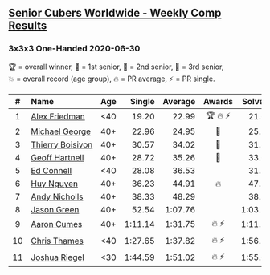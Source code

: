 <style>table {white-space: nowrap;}</style>

## [Senior Cubers Worldwide - Weekly Comp Results](/scw-comp/results/)
### 3x3x3 One-Handed 2020-06-30

<span style="white-space: nowrap;">🏆 = overall winner</span>, <span style="white-space: nowrap;">🥇 = 1st senior</span>, <span style="white-space: nowrap;">🥈 = 2nd senior</span>, <span style="white-space: nowrap;">🥉 = 3rd senior</span>, <span style="white-space: nowrap;">💥 = overall record (age group)</span>, <span style="white-space: nowrap;">🔥 = PR average</span>, <span style="white-space: nowrap;">⚡ = PR single</span>.

| # | Name | Age | Single | Average | Awards | Solve 1 | Solve 2 | Solve 3 | Solve 4 | Solve 5 | Video |
| :--: | :-- | :--: | --: | --: | :--: | --: | --: | --: | --: | --: | :-- |
| 1 | [Alex Friedman](../../persons/alex_friedman/333oh.md) | <40 | 19.20 | 22.99 | 🏆 🔥 ⚡ | 21.69 | 23.81 | 23.48 | 19.20 | 24.43 | [Desktop](https://www.facebook.com/events/679860472562391/permalink/682468332301605) / [Mobile](https://m.facebook.com/events/679860472562391?view=permalink&id=682468332301605) |
| 2 | [Michael George](../../persons/michael_george/333oh.md) | 40+ | 22.96 | 24.95 | 🥇 | 25.21 | 23.63 | 22.96 | 26.01 | 29.16 | [Desktop](https://www.facebook.com/events/679860472562391/permalink/683720632176375) / [Mobile](https://m.facebook.com/events/679860472562391?view=permalink&id=683720632176375) |
| 3 | [Thierry Boisivon](../../persons/thierry_boisivon/333oh.md) | 40+ | 30.57 | 34.02 | 🥈 | 31.83 | 40.95 | 30.57 | 37.20 | 33.04 | [Desktop](https://www.facebook.com/events/679860472562391/permalink/683361455545626) / [Mobile](https://m.facebook.com/events/679860472562391?view=permalink&id=683361455545626) |
| 4 | [Geoff Hartnell](../../persons/geoff_hartnell/333oh.md) | 40+ | 28.72 | 35.26 | 🥉 | 33.66 | 35.36 | 28.72 | 36.75 | 44.85 | [Desktop](https://www.facebook.com/events/679860472562391/permalink/682401835641588) / [Mobile](https://m.facebook.com/events/679860472562391?view=permalink&id=682401835641588) |
| 5 | [Ed Connell](../../persons/ed_connell/333oh.md) | <40 | 28.08 | 36.53 |  | 31.27 | 41.00 | 37.33 | 28.08 | 50.80 | [Desktop](https://www.facebook.com/events/679860472562391/permalink/682340925647679) / [Mobile](https://m.facebook.com/events/679860472562391?view=permalink&id=682340925647679) |
| 6 | [Huy Nguyen](../../persons/huy_nguyen/333oh.md) | 40+ | 36.23 | 44.91 | 🔥 | 47.18 | 44.63 | 48.42 | 36.23 | 42.93 | [Desktop](https://www.facebook.com/events/679860472562391/permalink/683463182202120) / [Mobile](https://m.facebook.com/events/679860472562391?view=permalink&id=683463182202120) |
| 7 | [Andy Nicholls](../../persons/andy_nicholls/333oh.md) | 40+ | 38.33 | 48.29 |  | 38.33 | 1:00.02 | 58.22 | 42.26 | 44.40 | [Desktop](https://www.facebook.com/events/679860472562391/permalink/680642735817498) / [Mobile](https://m.facebook.com/events/679860472562391?view=permalink&id=680642735817498) |
| 8 | [Jason Green](../../persons/jason_green/333oh.md) | 40+ | 52.54 | 1:07.76 |  | 1:03.26 | 52.54 | 1:27.48 | DNS | DNS | [Desktop](https://www.facebook.com/events/679860472562391/permalink/683377062210732) / [Mobile](https://m.facebook.com/events/679860472562391?view=permalink&id=683377062210732) |
| 9 | [Aaron Cumes](../../persons/aaron_cumes/333oh.md) | 40+ | 1:11.14 | 1:31.75 | 🔥 ⚡ | 1:11.14 | 2:11.39 | 1:12.73 | DNS | DNS | [Desktop](https://www.facebook.com/events/679860472562391/permalink/680113059203799) / [Mobile](https://m.facebook.com/events/679860472562391?view=permalink&id=680113059203799) |
| 10 | [Chris Thames](../../persons/chris_thames/333oh.md) | <40 | 1:27.65 | 1:37.82 | 🔥 ⚡ | 1:56.77 | 1:29.05 | 1:27.65 | DNS | DNS | [Desktop](https://www.facebook.com/events/679860472562391/permalink/681219155759856) / [Mobile](https://m.facebook.com/events/679860472562391?view=permalink&id=681219155759856) |
| 11 | [Joshua Riegel](../../persons/joshua_riegel/333oh.md) | <30 | 1:44.59 | 1:51.02 | 🔥 ⚡ | 1:55.05 | 1:44.59 | 1:53.42 | DNS | DNS | [Desktop](https://www.facebook.com/events/679860472562391/permalink/683525975529174) / [Mobile](https://m.facebook.com/events/679860472562391?view=permalink&id=683525975529174) |

<!-- Global site tag (gtag.js) - Google Analytics -->
<script async src="https://www.googletagmanager.com/gtag/js?id=UA-86348435-3"></script>
<script>window.dataLayer = window.dataLayer || []; function gtag() {dataLayer.push(arguments);} gtag('js', new Date()); gtag('config', 'UA-86348435-3');</script>
